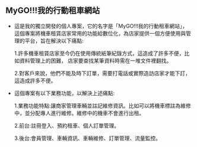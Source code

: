 ## MyGO!!!我的行動租車網站

- 這是我的獨立開發的個人專案，它的名字是「MyGO!!!我的行動租車網站」，這個專案將機車租賃店家常用的功能給數位化，為店家提供一個方便使用與管理的平台，旨在解決以下痛點:

    1.許多機車租賃店家至今仍在使用傳統紙筆紀錄方式，這造成了許多不便，比如資料管理上的困難，
        店家要查找某筆資料時需在一堆文件裡翻找。
  
    2.對客戶來說，他們不能及時下訂單，需要打電話或實際造訪店家才能下訂，這造成許多不便。

- 這個專案有以下業務功能，以解決上述痛點:

    1.業務功能特點:讓商家管理車輛並註記維修資訊。比如可以將機車標註為維修中，並分配專人進行維修。維修中的機車不會進行出租。

    2.前台:註冊登入、預約租車、個人訂單管理。
  
    3.後台:會員管理、車輛資訊、車輛維修、訂單管理、流量監控。
